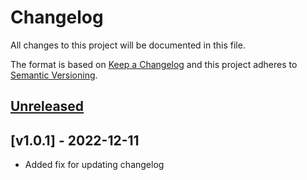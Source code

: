 # Changelog
All changes to this project will be documented in this file.

The format is based on [Keep a Changelog](http://keepachangelog.com/en/1.0.0/)
and this project adheres to [Semantic Versioning](http://semver.org/spec/v2.0.0.html).

## [Unreleased]

## [v1.0.1] - 2022-12-11
- Added fix for updating changelog

[Unreleased]: https://github.com/jipram017/exercise/compare/v1.0.1...HEAD
[1.0.1]: https://github.com/jipram017/exercise/compare/v1.0.0...v1.0.1
